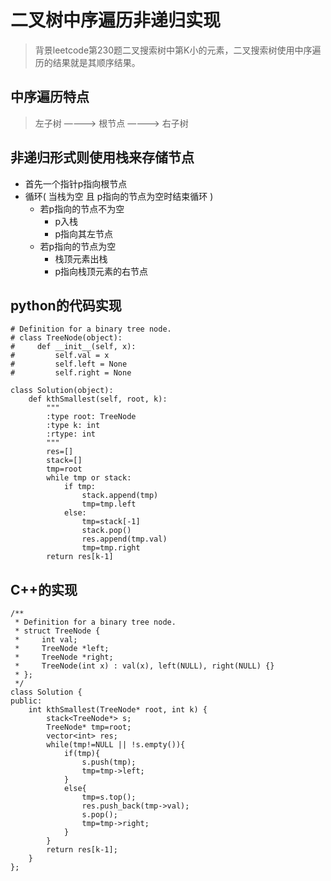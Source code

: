 # 二叉树中序遍历非递归实现
> 背景leetcode第230题二叉搜索树中第K小的元素，二叉搜索树使用中序遍历的结果就是其顺序结果。
## 中序遍历特点
> 左子树 ————> 根节点 ————> 右子树

## 非递归形式则使用栈来存储节点
+ 首先一个指针p指向根节点
+ 循环( 当栈为空 且 p指向的节点为空时结束循环 )
    + 若p指向的节点不为空
        + p入栈
        + p指向其左节点
    + 若p指向的节点为空
        + 栈顶元素出栈
        + p指向栈顶元素的右节点

## python的代码实现
```
# Definition for a binary tree node.
# class TreeNode(object):
#     def __init__(self, x):
#         self.val = x
#         self.left = None
#         self.right = None

class Solution(object):
    def kthSmallest(self, root, k):
        """
        :type root: TreeNode
        :type k: int
        :rtype: int
        """
        res=[]
        stack=[]
        tmp=root
        while tmp or stack:
            if tmp:
                stack.append(tmp)
                tmp=tmp.left
            else:
                tmp=stack[-1]
                stack.pop()
                res.append(tmp.val)
                tmp=tmp.right
        return res[k-1]
```

## C++的实现
```
/**
 * Definition for a binary tree node.
 * struct TreeNode {
 *     int val;
 *     TreeNode *left;
 *     TreeNode *right;
 *     TreeNode(int x) : val(x), left(NULL), right(NULL) {}
 * };
 */
class Solution {
public:
    int kthSmallest(TreeNode* root, int k) {
        stack<TreeNode*> s;
        TreeNode* tmp=root;
        vector<int> res;
        while(tmp!=NULL || !s.empty()){
            if(tmp){
                s.push(tmp);
                tmp=tmp->left;
            }
            else{
                tmp=s.top();
                res.push_back(tmp->val);
                s.pop();
                tmp=tmp->right;
            }
        }
        return res[k-1];
    }
};
```